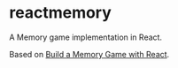 # reactmemory
A Memory game implementation in React.

Based on [Build a Memory Game with React](https://www.youtube.com/watch?v=ZCKohZwGZMw).
